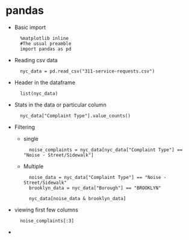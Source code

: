 # pandas

- Basic import
    
        %matplotlib inline
        #The usual preamble
        import pandas as pd

- Reading csv data

        nyc_data = pd.read_csv("311-service-requests.csv")

- Header in the dataframe

        list(nyc_data)

- Stats in the data or particular column

        nyc_data["Complaint Type"].value_counts()

- Filtering

    - single  

            noise_complaints = nyc_data[nyc_data["Complaint Type"] == "Noise - Street/Sidewalk"]

    - Multiple
    
            noise_data = nyc_data["Complaint Type"] == "Noise - Street/Sidewalk"
            brooklyn_data = nyc_data["Borough"] == "BROOKLYN"

            nyc_data[noise_data & brooklyn_data]

- viewing first few columns

        noise_complaints[:3]

- 